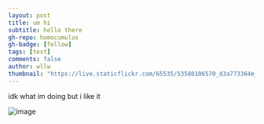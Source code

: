 ```yaml
---
layout: post
title: um hi
subtitle: hello there
gh-repo: homocumulus
gh-badge: [follow]
tags: [test]
comments: false
author: wllw
thumbnail: "https://live.staticflickr.com/65535/53580106570_d3a773364e_k.jpg"
---
```


idk what im doing but i like it

![image](https://live.staticflickr.com/65535/53580106570_d3a773364e_k.jpg)
